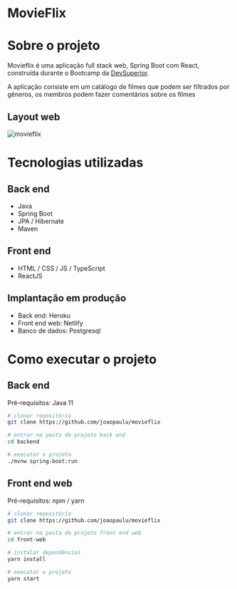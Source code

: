# MovieFlix

# Sobre o projeto

Movieflix é uma aplicação full stack web, Spring Boot com React, construída durante o Bootcamp da [DevSuperior](https://devsuperior.com "Site da DevSuperior").

A aplicação consiste em um catálogo de filmes que podem ser filtrados por gêneros, os membros podem fazer comentários sobre os filmes


## Layout web
![movieflix](https://user-images.githubusercontent.com/66692428/111205344-e7ccf880-85a5-11eb-91d8-e5e50e72a725.gif)

# Tecnologias utilizadas
## Back end
- Java
- Spring Boot
- JPA / Hibernate
- Maven

## Front end
- HTML / CSS / JS / TypeScript
- ReactJS

## Implantação em produção
- Back end: Heroku
- Front end web: Netlify
- Banco de dados: Postgresql

# Como executar o projeto

## Back end
Pré-requisitos: Java 11

```bash
# clonar repositório
git clone https://github.com/joaopaulu/movieflix

# entrar na pasta do projeto back end
cd backend

# executar o projeto
./mvnw spring-boot:run
```

## Front end web
Pré-requisitos: npm / yarn

```bash
# clonar repositório
git clone https://github.com/joaopaulu/movieflix

# entrar na pasta do projeto front end web
cd front-web

# instalar dependências
yarn install

# executar o projeto
yarn start
```



